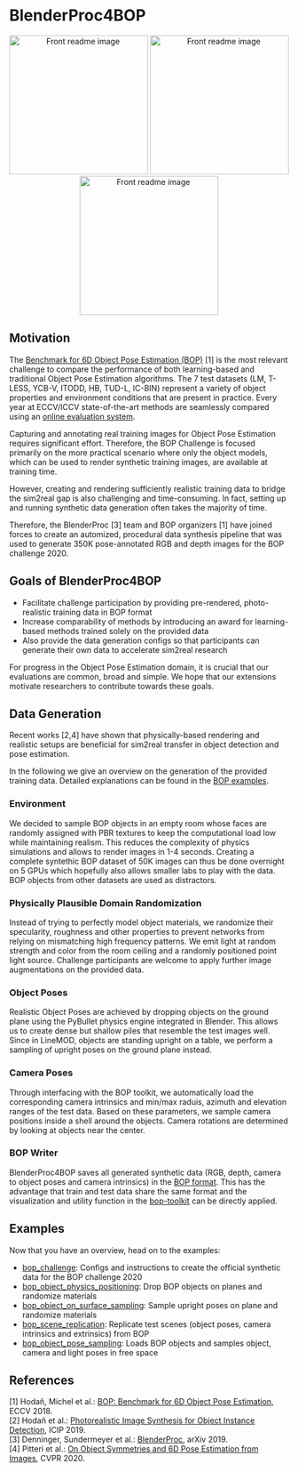# BlenderProc4BOP

<p align="center">
<img src="https://bop.felk.cvut.cz/static/img/bop20_pbr/bop20_pbr_tless_01.jpg" alt="Front readme image" width=250>
<img src="https://bop.felk.cvut.cz/static/img/bop20_pbr/bop20_pbr_ycbv_01.jpg" alt="Front readme image" width=250>
<img src="https://bop.felk.cvut.cz/static/img/bop20_pbr/bop20_pbr_ycbv_03.jpg" alt="Front readme image" width=250>
</p>

## Motivation

The [Benchmark for 6D Object Pose Estimation (BOP)](https://bop.felk.cvut.cz/challenges/) [1] is the most relevant challenge to compare the performance of both learning-based and traditional Object Pose Estimation algorithms. The 7 test datasets (LM, T-LESS, YCB-V, ITODD, HB, TUD-L, IC-BIN) represent a variety of object properties and environment conditions that are present in practice. Every year at ECCV/ICCV state-of-the-art methods are seamlessly compared using an [online evaluation system](https://bop.felk.cvut.cz/login/?next=/sub_upload/).

Capturing and annotating real training images for Object Pose Estimation requires significant effort. Therefore, the BOP Challenge is focused primarily on the more practical scenario where only the object models, which can be used to render synthetic training images, are available at training time. 

However, creating and rendering sufficiently realistic training data to bridge the sim2real gap is also challenging and time-consuming. In fact, setting up and running synthetic data generation often takes the majority of time.

Therefore, the BlenderProc [3] team and BOP organizers [1] have joined forces to create an automized, procedural data synthesis pipeline that was used to generate 350K pose-annotated RGB and depth images for the BOP challenge 2020.

## Goals of BlenderProc4BOP

- Facilitate challenge participation by providing pre-rendered, photo-realistic training data in BOP format
- Increase comparability of methods by introducing an award for learning-based methods trained solely on the provided data
- Also provide the data generation configs so that participants can generate their own data to accelerate sim2real research

For progress in the Object Pose Estimation domain, it is crucial that our evaluations are common, broad and simple. We hope that our extensions motivate researchers to contribute towards these goals.

## Data Generation

Recent works [2,4] have shown that physically-based rendering and realistic setups are beneficial for sim2real transfer in object detection and pose estimation. 

In the following we give an overview on the generation of the provided training data. Detailed explanations can be found in the [BOP examples](examples/bop_object_physics_positioning).

### Environment

We decided to sample BOP objects in an empty room whose faces are randomly assigned with PBR textures to keep the computational load low while maintaining realism. This reduces the complexity of physics simulations and allows to render images in 1-4 seconds. Creating a complete syntethic BOP dataset of 50K images can thus be done overnight on 5 GPUs which hopefully also allows smaller labs to play with the data. BOP objects from other datasets are used as distractors. 

### Physically Plausible Domain Randomization

Instead of trying to perfectly model object materials, we randomize their specularity, roughness and other properties to prevent networks from relying on mismatching high frequency patterns. We emit light at random strength and color from the room ceiling and a randomly positioned point light source. Challenge participants are welcome to apply further image augmentations on the provided data.

### Object Poses

Realistic Object Poses are achieved by dropping objects on the ground plane using the PyBullet physics engine integrated in Blender. This allows us to create dense but shallow piles that resemble the test images well. Since in LineMOD, objects are standing upright on a table, we perform a sampling of upright poses on the ground plane instead. 

### Camera Poses

Through interfacing with the BOP toolkit, we automatically load the corresponding camera intrinsics and min/max raduis, azimuth and elevation ranges of the test data. Based on these parameters, we sample camera positions inside a shell around the objects. Camera rotations are determined by looking at objects near the center.

### BOP Writer

BlenderProc4BOP saves all generated synthetic data (RGB, depth, camera to object poses and camera intrinsics) in the [BOP format](https://github.com/thodan/bop_toolkit/blob/master/docs/bop_datasets_format.md). This has the advantage that train and test data share the same format and the visualization and utility function in the [bop-toolkit](https://github.com/thodan/bop_toolkit) can be directly applied.

## Examples

Now that you have an overview, head on to the examples:

* [bop_challenge](examples/bop_challenge): Configs and instructions to create the official synthetic data for the BOP challenge 2020
* [bop_object_physics_positioning](examples/bop_object_physics_positioning): Drop BOP objects on planes and randomize materials
* [bop_object_on_surface_sampling](examples/bop_object_on_surface_sampling): Sample upright poses on plane and randomize materials
* [bop_scene_replication](examples/bop_scene_replication): Replicate test scenes (object poses, camera intrinsics and extrinsics) from BOP
* [bop_object_pose_sampling](examples/bop_object_pose_sampling): Loads BOP objects and samples object, camera and light poses in free space

 ## References

[1] Hodaň, Michel et al.: [BOP: Benchmark for 6D Object Pose Estimation](http://cmp.felk.cvut.cz/~hodanto2/data/hodan2018bop.pdf), ECCV 2018.  
[2] Hodaň et al.: [Photorealistic Image Synthesis for Object Instance Detection](https://arxiv.org/abs/1902.03334), ICIP 2019.  
[3] Denninger, Sundermeyer et al.: [BlenderProc](https://arxiv.org/pdf/1911.01911.pdf), arXiv 2019.  
[4] Pitteri et al.: [On Object Symmetries and 6D Pose Estimation from Images](https://arxiv.org/abs/1908.07640), CVPR 2020.  
